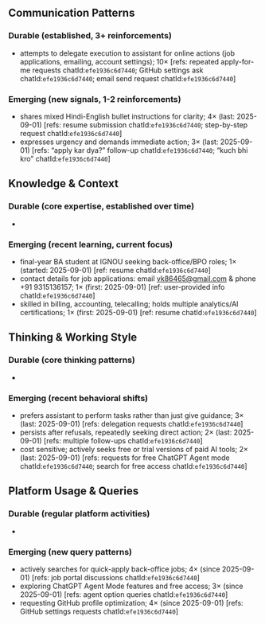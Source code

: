 ## Communication Patterns
### Durable (established, 3+ reinforcements)
- attempts to delegate execution to assistant for online actions (job applications, emailing, account settings); 10× [refs: repeated apply-for-me requests chatId:`efe1936c6d7440`; GitHub settings ask chatId:`efe1936c6d7440`; email send request chatId:`efe1936c6d7440`]

### Emerging (new signals, 1-2 reinforcements)
- shares mixed Hindi-English bullet instructions for clarity; 4× (last: 2025-09-01) [refs: resume submission chatId:`efe1936c6d7440`; step-by-step request chatId:`efe1936c6d7440`]
- expresses urgency and demands immediate action; 3× (last: 2025-09-01) [refs: “apply kar dya?” follow-up chatId:`efe1936c6d7440`; “kuch bhi kro” chatId:`efe1936c6d7440`]

## Knowledge & Context
### Durable (core expertise, established over time)
-

### Emerging (recent learning, current focus)
- final-year BA student at IGNOU seeking back-office/BPO roles; 1× (started: 2025-09-01) [ref: resume chatId:`efe1936c6d7440`]
- contact details for job applications: email vk86465@gmail.com & phone +91 9315136157; 1× (first: 2025-09-01) [ref: user-provided info chatId:`efe1936c6d7440`]
- skilled in billing, accounting, telecalling; holds multiple analytics/AI certifications; 1× (first: 2025-09-01) [ref: resume chatId:`efe1936c6d7440`]

## Thinking & Working Style
### Durable (core thinking patterns)
-

### Emerging (recent behavioral shifts)
- prefers assistant to perform tasks rather than just give guidance; 3× (last: 2025-09-01) [refs: delegation requests chatId:`efe1936c6d7440`]
- persists after refusals, repeatedly seeking direct action; 2× (last: 2025-09-01) [refs: multiple follow-ups chatId:`efe1936c6d7440`]
- cost sensitive; actively seeks free or trial versions of paid AI tools; 2× (last: 2025-09-01) [refs: requests for free ChatGPT Agent mode chatId:`efe1936c6d7440`; search for free access chatId:`efe1936c6d7440`]

## Platform Usage & Queries
### Durable (regular platform activities)
-

### Emerging (new query patterns)
- actively searches for quick-apply back-office jobs; 4× (since 2025-09-01) [refs: job portal discussions chatId:`efe1936c6d7440`]
- exploring ChatGPT Agent Mode features and free access; 3× (since 2025-09-01) [refs: agent option queries chatId:`efe1936c6d7440`]
- requesting GitHub profile optimization; 4× (since 2025-09-01) [refs: GitHub settings requests chatId:`efe1936c6d7440`]